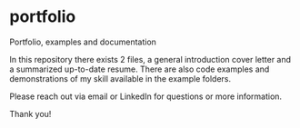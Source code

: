 # portfolio
Portfolio, examples and documentation

In this repository there exists 2 files, a general introduction cover letter and a summarized up-to-date resume.
There are also code examples and demonstrations of my skill available in the example folders.

Please reach out via email or LinkedIn for questions or more information.

Thank you!


